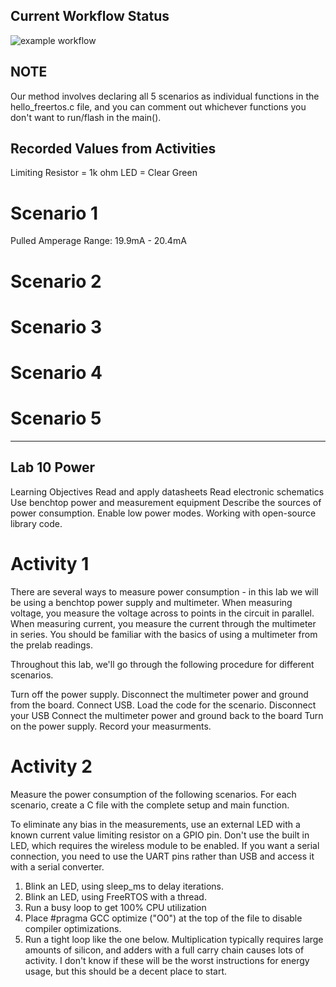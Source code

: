 ## Current Workflow Status

![example workflow](https://github.com/uofu-emb/2024_lab10_Chase_Ayman/actions/workflows/main.yml/badge.svg)

## NOTE
Our method involves declaring all 5 scenarios as individual functions in the hello_freertos.c file, and you can comment out whichever functions you don't want to run/flash in the main().

## Recorded Values from Activities
Limiting Resistor = 1k ohm
LED = Clear Green

# Scenario 1
Pulled Amperage Range: 19.9mA - 20.4mA

# Scenario 2


# Scenario 3

# Scenario 4

# Scenario 5

______________

## Lab 10 Power
Learning Objectives
Read and apply datasheets
Read electronic schematics
Use benchtop power and measurement equipment
Describe the sources of power consumption.
Enable low power modes.
Working with open-source library code.

# Activity 1
There are several ways to measure power consumption - in this lab we will be using a benchtop power supply and multimeter. When measuring voltage, you measure the voltage across to points in the circuit in parallel. When measuring current, you measure the current through the multimeter in series. You should be familiar with the basics of using a multimeter from the prelab readings.

Throughout this lab, we'll go through the following procedure for different scenarios.

Turn off the power supply.
Disconnect the multimeter power and ground from the board.
Connect USB.
Load the code for the scenario.
Disconnect your USB
Connect the multimeter power and ground back to the board
Turn on the power supply.
Record your measurments.

# Activity 2
Measure the power consumption of the following scenarios. For each scenario, create a C file with the complete setup and main function.

To eliminate any bias in the measurements, use an external LED with a known current value limiting resistor on a GPIO pin. Don't use the built in LED, which requires the wireless module to be enabled. If you want a serial connection, you need to use the UART pins rather than USB and access it with a serial converter.

1) Blink an LED, using sleep_ms to delay iterations.
2) Blink an LED, using FreeRTOS with a thread.
3) Run a busy loop to get 100% CPU utilization
4) Place #pragma GCC optimize ("O0") at the top of the file to disable compiler optimizations.
5) Run a tight loop like the one below. Multiplication typically requires large amounts of silicon, and adders with a full carry chain causes lots of activity. I don't know if these will be the worst instructions for energy usage, but this should be a decent place to start.
